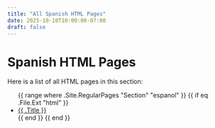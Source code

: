 ```yaml
---
title: "All Spanish HTML Pages"
date: 2025-10-10T10:00:00-07:00
draft: false
---
```


# Spanish HTML Pages

Here is a list of all HTML pages in this section:

<ul>
{{ range where .Site.RegularPages "Section" "espanol" }}
    {{ if eq .File.Ext "html" }}
        <li><a href="{{ .Permalink }}">{{ .Title }}</a></li>
    {{ end }}
{{ end }}
</ul>